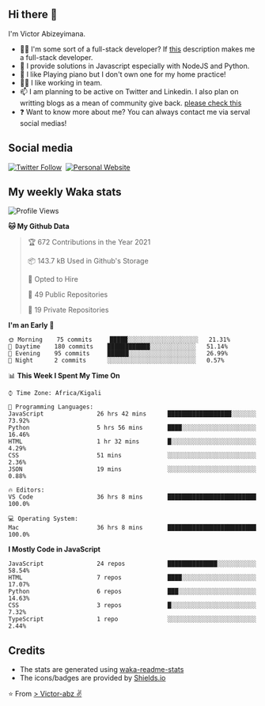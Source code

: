 ## Hi there 👋
I'm Victor Abizeyimana.  
- 👨‍💻 I'm some sort of a full-stack developer? If [this](https://www.w3schools.com/whatis/whatis_fullstack.asp) description makes me a full-stack developer.
- 🌱 I provide solutions in Javascript especially with NodeJS and Python. 
- 🎹 I like Playing piano but I don't own one for my home practice!
- 👯‍♀️ I like working in team.
- 📫 I am planning to be active on Twitter and Linkedin. I also plan on writting blogs as a mean of community give back. [please check this](https://victor-abz.com/)
- ❓ Want to know more about me? You can always contact me via serval social medias!

## Social media
[![Twitter Follow](https://img.shields.io/twitter/follow/vicky_abz?color=%231DA1F2&label=Twitter&style=for-the-badge&logo=twitter&logoColor=ffffff)](https://twitter.com/vicky_abz)
‎‎ [![Personal Website](https://img.shields.io/static/v1?label=visit&message=victor-abz.com&color=%235F021F&style=for-the-badge)](https://victor-abz.com/)

## My weekly Waka stats
<!--START_SECTION:waka-->
![Profile Views](http://img.shields.io/badge/Profile%20Views-0-blue)

**🐱 My Github Data** 

> 🏆 672 Contributions in the Year 2021
 > 
> 📦 143.7 kB Used in Github's Storage 
 > 
> 💼 Opted to Hire
 > 
> 📜 49 Public Repositories 
 > 
> 🔑 19 Private Repositories  
 > 
**I'm an Early 🐤** 

```text
🌞 Morning    75 commits     █████░░░░░░░░░░░░░░░░░░░░   21.31% 
🌆 Daytime    180 commits    ████████████░░░░░░░░░░░░░   51.14% 
🌃 Evening    95 commits     ██████░░░░░░░░░░░░░░░░░░░   26.99% 
🌙 Night      2 commits      ░░░░░░░░░░░░░░░░░░░░░░░░░   0.57%

```


📊 **This Week I Spent My Time On** 

```text
⌚︎ Time Zone: Africa/Kigali

💬 Programming Languages: 
JavaScript               26 hrs 42 mins      ██████████████████░░░░░░░   73.92% 
Python                   5 hrs 56 mins       ████░░░░░░░░░░░░░░░░░░░░░   16.46% 
HTML                     1 hr 32 mins        █░░░░░░░░░░░░░░░░░░░░░░░░   4.29% 
CSS                      51 mins             ░░░░░░░░░░░░░░░░░░░░░░░░░   2.36% 
JSON                     19 mins             ░░░░░░░░░░░░░░░░░░░░░░░░░   0.88%

🔥 Editors: 
VS Code                  36 hrs 8 mins       █████████████████████████   100.0%

💻 Operating System: 
Mac                      36 hrs 8 mins       █████████████████████████   100.0%

```

**I Mostly Code in JavaScript** 

```text
JavaScript               24 repos            ██████████████░░░░░░░░░░░   58.54% 
HTML                     7 repos             ████░░░░░░░░░░░░░░░░░░░░░   17.07% 
Python                   6 repos             ███░░░░░░░░░░░░░░░░░░░░░░   14.63% 
CSS                      3 repos             █░░░░░░░░░░░░░░░░░░░░░░░░   7.32% 
TypeScript               1 repo              ░░░░░░░░░░░░░░░░░░░░░░░░░   2.44%

```



<!--END_SECTION:waka-->

## Credits
- The stats are generated using [waka-readme-stats](https://github.com/anmol098/waka-readme-stats)
- The icons/badges are provided by [Shields.io](https://shields.io/)

⭐️ From [> Victor-abz ✌](https://victor-abz.com/)

